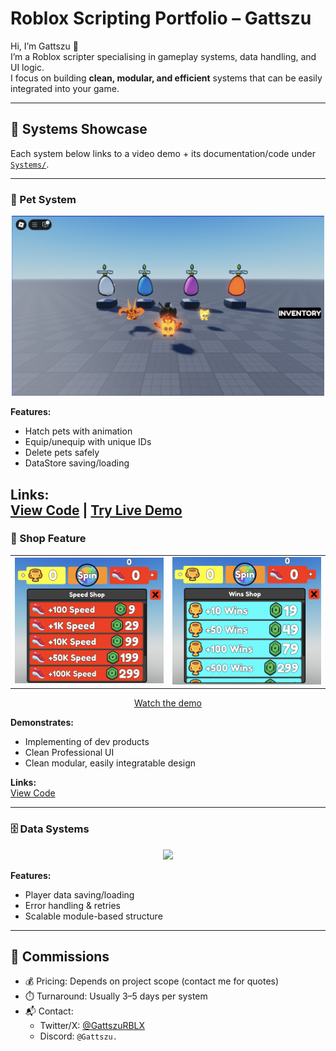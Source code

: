 # Roblox Scripting Portfolio – Gattszu

Hi, I’m Gattszu 👋  
I’m a Roblox scripter specialising in gameplay systems, data handling, and UI logic.  
I focus on building **clean, modular, and efficient** systems that can be easily integrated into your game.

---

## 💼 Systems Showcase

Each system below links to a video demo + its documentation/code under [`Systems/`](Systems).

---

### 🐾 Pet System
<p align="center">
  <a href="https://www.youtube.com/watch?v=NcmDej2jaSU">
    <img src="PetSystemDemo.png" width="500">
  </a>
</p>

**Features:**
- Hatch pets with animation  
- Equip/unequip with unique IDs  
- Delete pets safely  
- DataStore saving/loading  

**Links:**  
[View Code](https://github.com/YourUsername/Roblox-ShopSystem) | [Try Live Demo](https://www.roblox.com/games/106083918695359/Pet-System-Showcase)
---

### 🛒 Shop Feature
<p align="center">
  <table>
    <tr>
      <td><img src="SpeedShop-ss.png" width="500"></td>
      <td><img src="WinShop-ss.png" width="500"></td> 
    </tr>
  </table>
</p>

<p align="center">
  <a href="https://youtu.be/aEUMjJX5TuM">
    Watch the demo
  </a>
</p>

**Demonstrates:**
- Implementing of dev products
- Clean Professional UI
- Clean modular, easily integratable design  

**Links:**  
[View Code](https://github.com/Gattszu/Portfolio/tree/main/ShopFeature) 

---

### 🗄️ Data Systems
<p align="center">
  <a href="YOUTUBE_LINK_HERE">
    <img src="THUMBNAIL_LINK_HERE" width="500">
  </a>
</p>

**Features:**
- Player data saving/loading  
- Error handling & retries  
- Scalable module-based structure  

---

## 📩 Commissions
- 💰 Pricing: Depends on project scope (contact me for quotes)  
- ⏱️ Turnaround: Usually 3–5 days per system  
- 📬 Contact:  
  - Twitter/X: [@GattszuRBLX](https://x.com/GattszuRBLX)  
  - Discord: `@Gattszu.`  

